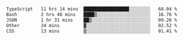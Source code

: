 
<!--START_SECTION:waka-->

```txt
TypeScript   11 hrs 14 mins  █████████████████░░░░░░░░   68.04 %
Bash         2 hrs 46 mins   ████▒░░░░░░░░░░░░░░░░░░░░   16.76 %
JSON         1 hr 31 mins    ██▒░░░░░░░░░░░░░░░░░░░░░░   09.26 %
Other        24 mins         ▓░░░░░░░░░░░░░░░░░░░░░░░░   02.52 %
CSS          13 mins         ▒░░░░░░░░░░░░░░░░░░░░░░░░   01.41 %
```

<!--END_SECTION:waka-->

<!--unk0e-ctrlmd-blitzh-Klöggr-->
